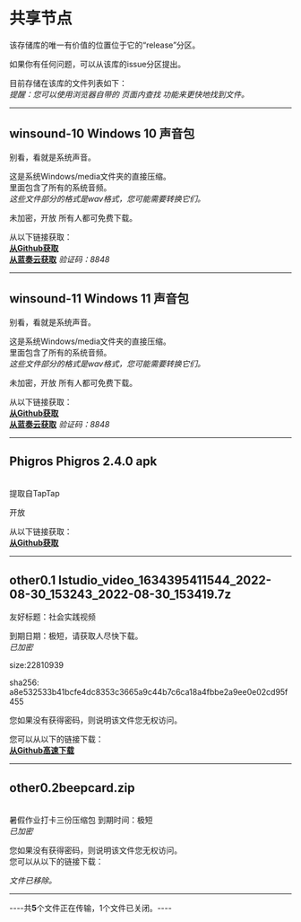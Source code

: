 # 共享节点
该存储库的唯一有价值的位置位于它的“release”分区。

如果你有任何问题，可以从该库的issue分区提出。

目前存储在该库的文件列表如下：<br>
*提醒：您可以使用浏览器自带的 页面内查找 功能来更快地找到文件。*

--------------
## **winsound-10** Windows 10 声音包

别看，看就是系统声音。

这是系统Windows/media文件夹的直接压缩。<br>
里面包含了所有的系统音频。<br>
*这些文件部分的格式是wav格式，您可能需要转换它们。*

未加密，开放
所有人都可免费下载。

从以下链接获取：<br>
[**从Github获取**](https://github.com/SteveZMTstudios/sharepoint/releases/tag/winsound-10)<br>
[**从蓝奏云获取**](https://stevezmt-studios.lanzouy.com/iwfwb0bubl5e) *验证码：8848*

----------
## **winsound-11** Windows 11 声音包


别看，看就是系统声音。

这是系统Windows/media文件夹的直接压缩。<br>
里面包含了所有的系统音频。<br>
*这些文件部分的格式是wav格式，您可能需要转换它们。*

未加密，开放
所有人都可免费下载。<br>

从以下链接获取：<br>
[**从Github获取**](https://github.com/SteveZMTstudios/sharepoint/releases/tag/winsound-11)<br>
[**从蓝奏云获取**](https://stevezmt-studios.lanzouy.com/iGob40buc7ta) *验证码：8848*


----------
## **Phigros** Phigros 2.4.0 apk

<br>
提取自TapTap<br>

开放<br>

从以下链接获取：<br>
[**从Github获取**](https://github.com/SteveZMTstudios/sharepoint/releases/tag/phigros-2.4.0)


------

## **other0.1** lstudio_video_1634395411544_2022-08-30_153243_2022-08-30_153419.7z 

友好标题：社会实践视频<br>

到期日期：极短，请获取人尽快下载。
<br>
*已加密*

size:22810939

sha256:
a8e532533b41bcfe4dc8353c3665a9c44b7c6ca18a4fbbe2a9ee0e02cd95f455

您如果没有获得密码，则说明该文件您无权访问。<br>

您可以从以下的链接下载：<br>
[**从Github高速下载**](https://github.com/SteveZMTstudios/sharepoint/releases/tag/other-0.1)<br>

----------------
## **other0.2**beepcard.zip
<br>暑假作业打卡三份压缩包
到期时间：极短<br>
*已加密*<br>


您如果没有获得密码，则说明该文件您无权访问。<br>
您可以从以下的链接下载：<br>


*文件已移除。*

------
----共**5**个文件正在传输，1个文件已关闭。----

